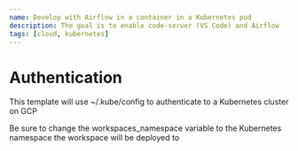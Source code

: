 ```yaml
---
name: Develop with Airflow in a container in a Kubernetes pod
description: The goal is to enable code-server (VS Code) and Airflow
tags: [cloud, kubernetes]
---
```


# Authentication

This template will use ~/.kube/config to authenticate to a Kubernetes cluster on GCP

Be sure to change the workspaces_namespace variable to the Kubernetes namespace the workspace will be deployed to
